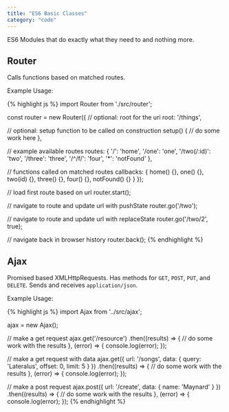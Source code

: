 ```yaml
---
title: "ES6 Basic Classes"
category: "code"
---
```


ES6 Modules that do exactly what they need to and nothing more.

## Router
Calls functions based on matched routes.

Example Usage:

{% highlight js %}
import Router from './src/router';

const router = new Router({
  // optional: root for the uri
  root: '/things',

  // optional: setup function to be called on construction
  setup() {
    // do some work here
  },

  // example available routes
  routes: {
    '/': 'home',
    '/one': 'one',
    '/two(/:id)': 'two',
    '/three': 'three',
    '/^\/f/': 'four',
    '*': 'notFound'
  },

  // functions called on matched routes
  callbacks: {
    home() {},
    one() {},
    two(id) {},
    three() {},
    four() {},
    notFound() {}
  }
});

// load first route based on url
router.start();  

// navigate to route and update url with pushState
router.go('/two');


// navigate to route and update url with replaceState
router.go('/two/2', true);

// navigate back in browser history
router.back();
{% endhighlight %}

## Ajax
Promised based XMLHttpRequests. Has methods for `GET`, `POST`, `PUT`, and `DELETE`. Sends and receives `application/json`.

Example Usage:

{% highlight js %}
import Ajax from '../src/ajax';

ajax = new Ajax();

// make a get request
ajax.get('/resource')
    .then((results) => {
      // do some work with the results
    }, (error) => {
      console.log(error);
    });

// make a get request with data
ajax.get({
    url: '/songs',
    data: {
      query: 'Lateralus',
      offset: 0,
      limit: 5
    }
  })
    .then((results) => {
      // do some work with the results
    }, (error) => {
      console.log(error);
    });

// make a post request
ajax.post({
    url: '/create',
    data: {
      name: 'Maynard'
    }
  })
    .then((results) => {
      // do some work with the results
    }, (error) => {
      console.log(error);
    });
{% endhighlight %}
